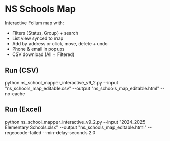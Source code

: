 # NS Schools Map

Interactive Folium map with:
- Filters (Status, Group) + search
- List view synced to map
- Add by address or click, move, delete + undo
- Phone & email in popups
- CSV download (All + Filtered)

## Run (CSV)
python ns_school_mapper_interactive_v9_2.py --input "ns_schools_map_editable.csv" --output "ns_schools_map_editable.html" --no-cache

## Run (Excel)
python ns_school_mapper_interactive_v9_2.py --input "2024_2025 Elementary Schools.xlsx" --output "ns_schools_map_editable.html" --regeocode-failed --min-delay-seconds 2.0
